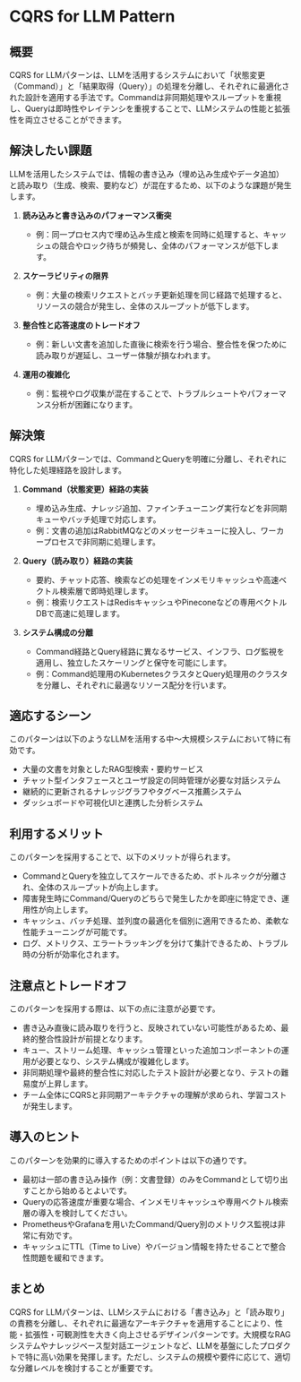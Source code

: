 # CQRS for LLM Pattern

## 概要
CQRS for LLMパターンは、LLMを活用するシステムにおいて「状態変更（Command）」と「結果取得（Query）」の処理を分離し、それぞれに最適化された設計を適用する手法です。Commandは非同期処理やスループットを重視し、Queryは即時性やレイテンシを重視することで、LLMシステムの性能と拡張性を両立させることができます。

## 解決したい課題
LLMを活用したシステムでは、情報の書き込み（埋め込み生成やデータ追加）と読み取り（生成、検索、要約など）が混在するため、以下のような課題が発生します。

1. **読み込みと書き込みのパフォーマンス衝突**
   - 例：同一プロセス内で埋め込み生成と検索を同時に処理すると、キャッシュの競合やロック待ちが頻発し、全体のパフォーマンスが低下します。

2. **スケーラビリティの限界**
   - 例：大量の検索リクエストとバッチ更新処理を同じ経路で処理すると、リソースの競合が発生し、全体のスループットが低下します。

3. **整合性と応答速度のトレードオフ**
   - 例：新しい文書を追加した直後に検索を行う場合、整合性を保つために読み取りが遅延し、ユーザー体験が損なわれます。

4. **運用の複雑化**
   - 例：監視やログ収集が混在することで、トラブルシュートやパフォーマンス分析が困難になります。

## 解決策
CQRS for LLMパターンでは、CommandとQueryを明確に分離し、それぞれに特化した処理経路を設計します。

1. **Command（状態変更）経路の実装**
   - 埋め込み生成、ナレッジ追加、ファインチューニング実行などを非同期キューやバッチ処理で対応します。
   - 例：文書の追加はRabbitMQなどのメッセージキューに投入し、ワーカープロセスで非同期に処理します。

2. **Query（読み取り）経路の実装**
   - 要約、チャット応答、検索などの処理をインメモリキャッシュや高速ベクトル検索層で即時処理します。
   - 例：検索リクエストはRedisキャッシュやPineconeなどの専用ベクトルDBで高速に処理します。

3. **システム構成の分離**
   - Command経路とQuery経路に異なるサービス、インフラ、ログ監視を適用し、独立したスケーリングと保守を可能にします。
   - 例：Command処理用のKubernetesクラスタとQuery処理用のクラスタを分離し、それぞれに最適なリソース配分を行います。

## 適応するシーン
このパターンは以下のようなLLMを活用する中〜大規模システムにおいて特に有効です。

- 大量の文書を対象としたRAG型検索・要約サービス
- チャット型インタフェースとユーザ設定の同時管理が必要な対話システム
- 継続的に更新されるナレッジグラフやタグベース推薦システム
- ダッシュボードや可視化UIと連携した分析システム

## 利用するメリット
このパターンを採用することで、以下のメリットが得られます。

- CommandとQueryを独立してスケールできるため、ボトルネックが分離され、全体のスループットが向上します。
- 障害発生時にCommand/Queryのどちらで発生したかを即座に特定でき、運用性が向上します。
- キャッシュ、バッチ処理、並列度の最適化を個別に適用できるため、柔軟な性能チューニングが可能です。
- ログ、メトリクス、エラートラッキングを分けて集計できるため、トラブル時の分析が効率化されます。

## 注意点とトレードオフ
このパターンを採用する際は、以下の点に注意が必要です。

- 書き込み直後に読み取りを行うと、反映されていない可能性があるため、最終的整合性設計が前提となります。
- キュー、ストリーム処理、キャッシュ管理といった追加コンポーネントの運用が必要となり、システム構成が複雑化します。
- 非同期処理や最終的整合性に対応したテスト設計が必要となり、テストの難易度が上昇します。
- チーム全体にCQRSと非同期アーキテクチャの理解が求められ、学習コストが発生します。

## 導入のヒント
このパターンを効果的に導入するためのポイントは以下の通りです。

- 最初は一部の書き込み操作（例：文書登録）のみをCommandとして切り出すことから始めるとよいです。
- Queryの応答速度が重要な場合、インメモリキャッシュや専用ベクトル検索層の導入を検討してください。
- PrometheusやGrafanaを用いたCommand/Query別のメトリクス監視は非常に有効です。
- キャッシュにTTL（Time to Live）やバージョン情報を持たせることで整合性問題を緩和できます。

## まとめ
CQRS for LLMパターンは、LLMシステムにおける「書き込み」と「読み取り」の責務を分離し、それぞれに最適なアーキテクチャを適用することにより、性能・拡張性・可観測性を大きく向上させるデザインパターンです。大規模なRAGシステムやナレッジベース型対話エージェントなど、LLMを基盤にしたプロダクトで特に高い効果を発揮します。ただし、システムの規模や要件に応じて、適切な分離レベルを検討することが重要です。
